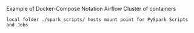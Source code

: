 
  Example of Docker-Compose Notation Airflow Cluster of containers

    local folder ./spark_scripts/ hosts mount point for PySpark Scripts and Jobs


    